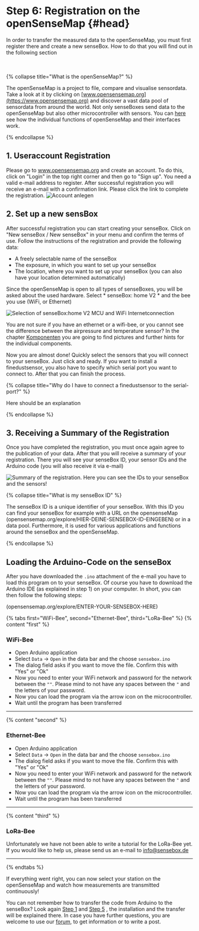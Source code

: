 # Step 6: Registration on the openSenseMap {#head}
<div class="description">In order to transfer the measured data to the openSenseMap, you must first register there and create a new senseBox. How to do that you will find out in the following section</div>

<div class="line">
    <br>
    <br>
</div>

{% collapse title="What is the openSenseMap?" %}

The openSenseMap is a project to file, compare and visualise sensordata. Take a look at it by clicking on [www.opensensemap.org](https://www.opensensemap.org) and discover a vast data pool of sensordata from around the world. Not only senseBoxes send data to the openSenseMap but also other microcontroller with sensors. You can [here](https://sensebox.github.io/books-v2/osem) see how the individual functions of openSenseMap and their interfaces work.


{% endcollapse %}

## 1. Useraccount Registration
Please go to www.opensensemap.org and create an account. To do this, click on "Login" in the top right corner and then go to "Sign up". You need a valid e-mail address to register. After successful registration you will receive an e-mail with a confirmation link. Please click the link to complete the registration.
![Account anlegen](../../../pictures/Sing_up.PNG)

## 2. Set up a new sensBox
After successful registration you can start creating your senseBox. Click on "New senseBox / New senseBox" in your menu and confirm the terms of use. Follow the instructions of the registration and provide the following data:

* A freely selectable name of the senseBox
* The exposure, in which you want to set up your senseBox 
* The location, where you want to set up your senseBox (you can also have your location determined automatically)

Since the openSenseMap is open to all types of senseBoxes, you will be asked about the used hardware. Select * senseBox: home V2 * and the bee you use (WiFi, or Ethernet)

![Selection of senseBox:home V2 MCU and WiFi Internetconnection](../../../pictures/Select_hardware.PNG)

<div class="box_info">
    <i class="fa fa-info fa-fw" aria-hidden="true" style="color: #42acf3;"></i>
  You are not sure if you have an ethernet or a wifi-bee, or you cannot see the difference between the airpressure and temperature sensor? In the chapter <a href = "../komponenten/README.md">Komponenten</a> you are going to find pictures and further hints for the individual components.
</div>

Now you are almost done! Quickly select the sensors that you will connect to your senseBox. Just click and ready. If you want to install a finedustsensor, you also have to specify which serial port you want to connect to. After that you can finish the process.

{% collapse title="Why do I have to connect a finedustsensor to the serial-port?" %}

Here should be an explanation

{% endcollapse %}

## 3. Receiving a Summary of the Registration
Once you have completed the registration, you must once again agree to the publication of your data. After that you will receive a summary of your registration. There you will see your senseBox ID, your sensor IDs and the Arduino code (you will also receive it via e-mail)  

![Summary of the registration. Here you can see the IDs to your senseBox and the sensors!](../../../pictures/summary.PNG)

{% collapse title="What is my senseBox ID" %}

The senseBox ID is a unique identifier of your senseBox. With this ID you can find your senseBox for example with a URL on the opensenseMap (opensensemap.org/explore/HIER-DEINE-SENSEBOX-ID-EINGEBEN) or in a data pool. Furthermore, it is used for various applications and functions around the senseBox and the openSenseMap.

{% endcollapse %}

## Loading the Arduino-Code on the senseBox 
After you have downloaded the ```.ino``` attachment of the e-mail you have to load this program on to your senseBox. Of course you have to download the Arduino IDE (as explained in step 1) on your computer. In short, you can then follow the following steps:

(opensensemap.org/explore/ENTER-YOUR-SENSEBOX-HERE)

{% tabs first="WiFi-Bee", second="Ethernet-Bee", third="LoRa-Bee" %}
{% content "first" %}

### WiFi-Bee

* Open Arduino application
* Select ``Data`` → ``Open`` in the data bar and the choose ``sensebox.ino``
* The dialog field asks if you want to move the file. Confirm this with "Yes" or "Ok"
* Now you need to enter your WiFi network and password for the network between the ``""``. Please mind to not have any spaces between the  ``"`` and the letters of your password.  
* Now you can load the program via the arrow icon on the microcontroller.
* Wait until the program has been transferred
__________

{% content "second" %}

### Ethernet-Bee

* Open Arduino application
* Select ``Data`` → ``Open`` in the data bar and the choose ``sensebox.ino``
* The dialog field asks if you want to move the file. Confirm this with "Yes" or "Ok"
* Now you need to enter your WiFi network and password for the network between the ``""``. Please mind to not have any spaces between the  ``"`` and the letters of your password.  
* Now you can load the program via the arrow icon on the microcontroller.
* Wait until the program has been transferred
___________________


{% content "third" %}

### LoRa-Bee

Unfortunately we have not been able to write a tutorial for the LoRa-Bee yet. If you would like to help us, please send us an e-mail to info@sensebox.de
___________

{% endtabs %}

If everything went right, you can now select your station on the openSenseMap and watch how measurements are transmitted continuously!
<div class="box_info">
    <i class="fa fa-info fa-fw" aria-hidden="true" style="color: #42acf3;"></i>
  You can not remember how to transfer the code from Arduino to the senseBox? Look again <a href="../erste-schritte/software-installation.html">Step 1</a> and <a href="../erste-schritte/komponenten-testen.html">Step 5</a> , the installation and the transfer will be explained there. In case you have further questions, you are welcome to use our  <a href="https://forum.sensebox.de/">forum</a>, to get information or to write a post. </div>

